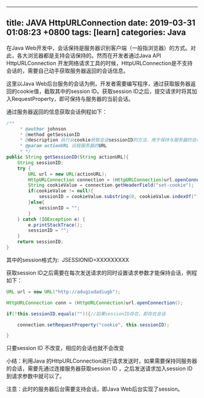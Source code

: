 
---
title: JAVA HttpURLConnection
date: 2019-03-31 01:08:23 +0800
tags: [learn]
categories: Java
---

在Java Web开发中，会话保持是服务器识别客户端（一般指浏览器）的方式。对此，各大浏览器都是支持会话保持的。然而在开发者通过Java API HttpURLConnection 开发网络请求工具的时候，HttpURLConnection是不支持会话的，需要自己动手获取服务器返回的会话信息。

这里以Java Web后台服务的会话为例，开发者需要编写程序，通过获取服务器返回的cookie值，截取其中的session ID。获取session ID之后，提交请求时将其加入RequestProperty，即可保持与服务器的当前会话。

通过服务器返回的信息获取会话例程如下：

```java
/**
	 * @author johnson
	 * @method getSessionID
	 * @description 执行从cookie获取会话sessionID的方法，用于保持与服务器的会话
	 * @param actionURL 远程服务器的URL
	 * */
public String getSessionID(String actionURL){
	String sessionID;
	try {
		URL url = new URL(actionURL);
		HttpURLConnection connection = (HttpURLConnection)url.openConnection();
		String cookieValue = connection.getHeaderField("set-cookie");
		if(cookieValue != null){
			sessionID = cookieValue.substring(0, cookieValue.indexOf(";"));
		}else{
			sessionID = "";
		}
	} catch (IOException e) {
		e.printStackTrace();
		sessionID = "";
	}
	return sessionID;
}
```

其中的session格式为:  JSESSIONID=XXXXXXXXX

获取session ID之后需要在每次发送请求的同时设置请求参数才能保持会话，例程如下：

```java
URL url = new URL("http://adugiudadiugb");

HttpURLConnection conn = (HttpURLConnection)url.openConnection();

if(!this.sessionID.equals("")){//如果sessionID存在，即存在会话

	connection.setRequestProperty("cookie", this.sessionID);

}
```

只要session ID 不改变，相应的会话也就不会改变

小结：利用Java 的HttpURLConnection进行请求发送时，如果需要保持同服务器的会话，需要先通过连接服务器获取session ID ，之后发送请求加入session ID到请求参数中就可以了。

注意：此时的服务器后台需要支持会话，即Java Web后台实现了session。




